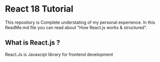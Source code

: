 # React 18 Tutorial

This repository is Complete understating of my personal experience.
In this ReadMe.md file you can read about "How React.js works & structured".

## What is React.js ?

React.Js is Javascipt library for frontend development

